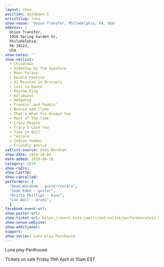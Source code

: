 ```yaml
---
layout: show
position: database-5
artistslug: luna
show-venue: 'Union Transfer, Philadelphia, PA, USA'
address: |
  Union Transfer, 
  1026 Spring Garden St, 
  Philadelphia, 
  PA 19123, 
  USA
show-notes: ''
show-setlist: 
  - Chinatown
  - Sideshow by The Seashore
  - Moon Palace
  - Double Feature
  - 23 Minutes in Brussels
  - Lost in Space
  - Rhythm King
  - Kalamazoo
  - Hedgehog
  - Freakin' and Peakin'
  - Bonnie and Clyde
  - That’s What You Always Say
  - Most of The Time
  - Crazy People
  - Tracy I Love You
  - Time to Quit
  - ^encore
  - Indian Summer
  - Friendly Advice
setlist-source: Dean Wareham
show-date: 2019-10-04
date-added: 2019-04-18
category: 2019
show-radio: 
show-lastfm: 
show-cancelled: 
performers: [
  "Dean Wareham - guitar/vocals",
  "Sean Eden - guitar",
  "Britta Phillips - bass",
  "Lee Wall - drums",
  ]
facebook-event-url: 
show-poster-url: 
show-ticket-url: https://event.etix.com/ticket/online/performanceSale.do?performance_id=3251737&partner_id=240&method=restoreToken&cobrand=Union%20Transfer,%20LLC
show-venue-website: 
show-additional: 
support:
show-series: Luna play Penthouse
---
```

Luna play Penthouse

Tickets on sale Friday 19th April at 10am EST  

